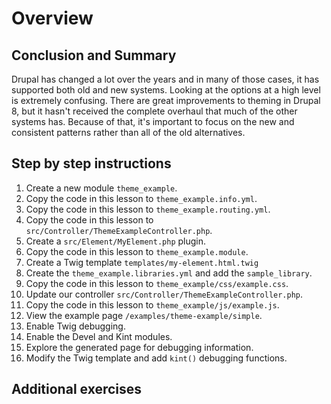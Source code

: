 <!--
{
"name" : "drupal-8-theme-lab",
"version" : "0.0.1",
"title" : "Lesson 9.6 - Labs and other information",
"description" : "Labs and other information",
"freshnessDate" : 2015-12-11,
"homepage" : "https://docs.acquia.com/articles/drupal-8-theme-lab",
"canonicalSource" : "https://docs.acquia.com/articles/drupal-8-theme-lab",
"license" : "CC BY-SA"
}
-->

<!-- @section -->

# Overview

<!-- @section -->

## Conclusion and Summary

Drupal has changed a lot over the years and in many of those cases, it has supported both old and new systems. Looking at the options at a high level is extremely confusing. There are great improvements to theming in Drupal 8, but it hasn't received the complete overhaul that much of the other systems has. Because of that, it's important to focus on the new and consistent patterns rather than all of the old alternatives.

<!-- @section -->

## Step by step instructions

1.  Create a new module `theme_example`.
2.  Copy the code in this lesson to `theme_example.info.yml`.
3.  Copy the code in this lesson to `theme_example.routing.yml`.
4.  Copy the code in this lesson to `src/Controller/ThemeExampleController.php`.
5.  Create a `src/Element/MyElement.php` plugin.
6.  Copy the code in this lesson to `theme_example.module`.
7.  Create a Twig template `templates/my-element.html.twig`
8.  Create the `theme_example.libraries.yml` and add the `sample_library`.
9.  Copy the code in this lesson to `theme_example/css/example.css`.
10.  Update our controller `src/Controller/ThemeExampleController.php`.
11.  Copy the code in this lesson to `theme_example/js/example.js`.
12.  View the example page `/examples/theme-example/simple`.
13.  Enable Twig debugging.
14.  Enable the Devel and Kint modules.
15.  Explore the generated page for debugging information.
16.  Modify the Twig template and add `kint()` debugging functions.

<!-- @task, "text" : "Make sure you have done everything listed above. Go back and correct yourself in case you missed something." -->

<!-- @section -->

## Additional exercises

<!-- @task, "text" : "Improve the look of the returned nodes by adding helpful HTML to the Twig file and css of your choice." -->
<!-- @task, "text" : "Define three additional variables to inject into the Twig template. Use the variables in the template file." -->
<!-- @task, "text" : "Modify a variable with at least one [filter](http://twig.sensiolabs.org/doc/filters/index.html) and one [function](http://twig.sensiolabs.org/doc/functions/index.html)." -->
<!-- @task, "text" : "Use escaping to ignore the second variable that you set above." -->
